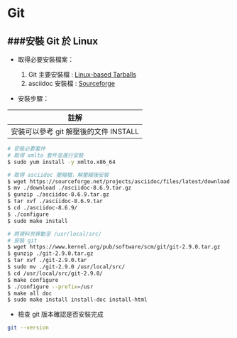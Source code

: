 # Git

<script type="text/javascript" src="../js/general.js"></script>

###安裝 Git 於 Linux
---

* 取得必要安裝檔案：
  1. Git 主要安裝檔 : [Linux-based Tarballs](https://www.kernel.org/pub/software/scm/git/)
  2. asciidoc 安裝檔 : [Sourceforge](https://sourceforge.net/projects/asciidoc/files/latest/download)

* 安裝步驟：

| 註解 |
| -- |
| 安裝可以參考 git 解壓後的文件 INSTALL |

```Bash
# 安裝必要套件
# 取得 xmlto 套件並進行安裝
$ sudo yum install -y xmlto.x86_64

# 取得 asciidoc 壓縮檔，解壓縮後安裝
$ wget https://sourceforge.net/projects/asciidoc/files/latest/download
$ mv ./download ./asciidoc-8.6.9.tar.gz
$ gunzip ./asciidoc-8.6.9.tar.gz
$ tar xvf ./asciidoc-8.6.9.tar
$ cd ./asciidoc-8.6.9/
$ ./configure 
$ sudo make install

# 將資料夾移動至 /usr/local/src/
# 安裝 git
$ wget https://www.kernel.org/pub/software/scm/git/git-2.9.0.tar.gz
$ gunzip ./git-2.9.0.tar.gz
$ tar xvf ./git-2.9.0.tar
$ sudo mv ./git-2.9.0 /usr/local/src/
$ cd /usr/local/src/git-2.9.0/
$ make configure
$ ./configure --prefix=/usr
$ make all doc
$ sudo make install install-doc install-html
```

* 檢查 git 版本確認是否安裝完成

```Bash
git --version
```

